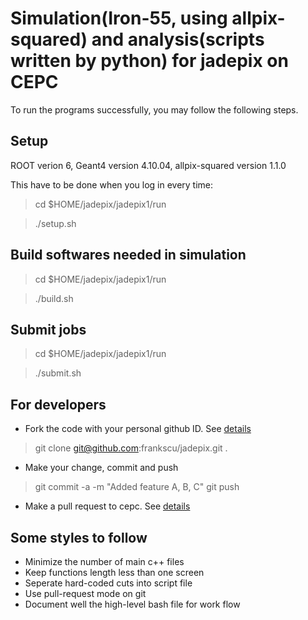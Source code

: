 # Simulation(Iron-55, using allpix-squared) and analysis(scripts written by python) for jadepix on CEPC

To run the programs successfully, you may follow the following steps.

## Setup

ROOT verion 6, Geant4 version 4.10.04, allpix-squared version 1.1.0

This have to be done when you log in every time: 

> cd $HOME/jadepix/jadepix1/run

> ./setup.sh

## Build softwares needed in simulation

> cd $HOME/jadepix/jadepix1/run

> ./build.sh 

## Submit jobs

> cd $HOME/jadepix/jadepix1/run

> ./submit.sh

## For developers 

- Fork the code with your personal github ID. See [details](https://help.github.com/articles/fork-a-repo/)

> git clone git@github.com:frankscu/jadepix.git .

- Make your change, commit and push 

> git commit -a -m "Added feature A, B, C"
> git push

- Make a pull request to cepc. See [details](https://help.github.com/articles/using-pull-requests/)

## Some styles to follow 
- Minimize the number of main c++ files 
- Keep functions length less than one screen
- Seperate hard-coded cuts into script file
- Use pull-request mode on git 
- Document well the high-level bash file for work flow 


